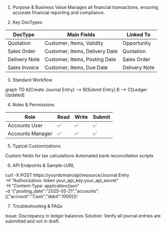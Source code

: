 1. Purpose & Business Value
Manages all financial transactions, ensuring accurate financial reporting and compliance.

2. Key DocTypes

| DocType       | Main Fields                    | Linked To     |
| ------------- | ------------------------------ | ------------- |
| Quotation     | Customer, Items, Validity      | Opportunity   |
| Sales Order   | Customer, Items, Delivery Date | Quotation     |
| Delivery Note | Customer, Items, Posting Date  | Sales Order   |
| Sales Invoice | Customer, Items, Due Date      | Delivery Note |


3. Standard Workflow

graph TD
A[Create Journal Entry] --> B[Submit Entry]
B --> C[Ledger Updated]

4. Roles & Permissions

| Role             | Read | Write | Submit |
| ---------------- | ---- | ----- | ------ |
| Accounts User    | ✅    | ✅     | ✅      |
| Accounts Manager | ✅    | ✅     | ✅      |


5. Typical Customizations

Custom fields for tax calculations
Automated bank reconciliation scripts

6. API Endpoints & Sample cURL

curl -X POST https://yourdomain/api/resource/Journal Entry \
-H "Authorization: token your_api_key:your_api_secret" \
-H "Content-Type: application/json" \
-d '{"posting_date":"2025-05-21","accounts":[{"account":"Cash","debit":1000}]}'

7. Troubleshooting & FAQs

Issue: Discrepancy in ledger balances
Solution: Verify all journal entries are submitted and not in draft.